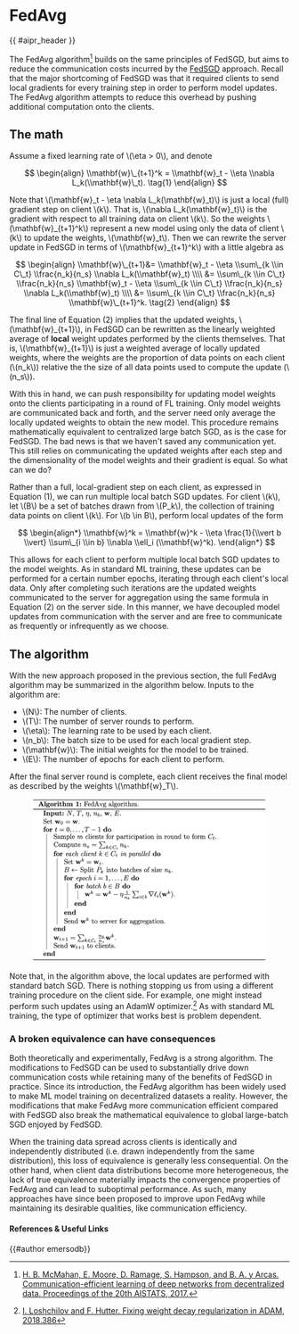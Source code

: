 <!-- markdownlint-disable-file MD033 MD013 -->

# FedAvg

{{ #aipr_header }}

The FedAvg algorithm[^1] builds on the same principles of FedSGD, but aims to
reduce the communication costs incurred by the [FedSGD](fedsgd.md`) approach.
Recall that the major shortcoming of FedSGD was that it required clients to
send local gradients for every training step in order to perform model updates.
The FedAvg algorithm attempts to reduce this overhead by pushing additional
computation onto the clients.

## The math

Assume a fixed learning rate of \\(\eta > 0\\), and denote

$$
\begin{align}
\\mathbf{w}\_{t+1}^k = \\mathbf{w}_t - \\eta \\nabla L_k(\\mathbf{w}\_t). \tag{1}
\end{align}
$$

Note that \\(\\mathbf{w}\_t - \\eta \\nabla L_k(\\mathbf{w}\_t)\\) is just a
local (full) gradient step on client \\(k\\). That is,
\\(\\nabla L_k(\\mathbf{w}\_t)\\) is the gradient with respect to all training
data on client \\(k\\). So the weights \\(\\mathbf{w}\_{t+1}^k\\) represent
a new model using only the data of client \\(k\\) to update the weights,
\\(\\mathbf{w}\_t\\). Then we can rewrite the server update in FedSGD in terms
of \\(\\mathbf{w}\_{t+1}^k\\) with a little algebra as

$$
\begin{align}
\\mathbf{w}\_{t+1}&= \\mathbf{w}_t - \\eta \\sum\_{k \\in C\_t} \\frac{n_k}{n_s} \\nabla L_k(\\mathbf{w}_t) \\\\
&= \\sum\_{k \\in C\_t} \\frac{n_k}{n_s} \\mathbf{w}_t - \\eta \\sum\_{k \\in C\_t} \\frac{n_k}{n_s} \\nabla L_k(\\mathbf{w}_t) \\\\
&= \\sum\_{k \\in C\_t} \\frac{n_k}{n_s} \\mathbf{w}\_{t+1}^k. \tag{2}
\end{align}
$$

The final line of Equation (2) implies that the updated weights,
\\(\\mathbf{w}\_{t+1}\\), in FedSGD can be rewritten as the linearly weighted
average of **local** weight updates performed by the clients themselves. That
is, \\(\\mathbf{w}\_{t+1}\\) is just a weighted average of locally updated
weights, where the weights are the proportion of data points on
each client (\\(n_k\\)) relative the the size of all data points used to compute the
update (\\(n_s\\)).

With this in hand, we can push responsibility for updating model weights onto
the clients participating in a round of FL training. Only model weights are
communicated back and forth, and the server need only average the locally
updated weights to obtain the new model. This procedure remains mathematically
equivalent to centralized large batch SGD, as is the case for FedSGD. The bad
news is that we haven't saved any communication yet. This still relies on
communicating the updated weights after each step and the dimensionality of the
model weights and their gradient is equal. So what can we do?

Rather than a full, local-gradient step on each client, as expressed in
Equation (1), we can run multiple local batch SGD updates. For client \\(k\\),
let \\(B\\) be a set of batches drawn from \\(P_k\\), the collection of
training data points on client \\(k\\). For \\(b \\in B\\), perform local
updates of the form

$$
\begin{align*}
\\mathbf{w}^k = \\mathbf{w}^k - \\eta \frac{1}{\\vert b \\vert} \\sum\_{i \\in b} \\nabla \\ell_i (\\mathbf{w}^k).
\end{align*}
$$

This allows for each client to perform multiple local batch SGD updates to
the model weights. As in standard ML training, these updates can be performed
for a certain number epochs, iterating through each client's local data. Only after
completing such iterations are the updated weights communicated to the server for
aggregation using the same formula in Equation (2) on the server side. In this
manner, we have decoupled model updates from communication with the server and
are free to communicate as frequently or infrequently as we choose.

## The algorithm

With the new approach proposed in the previous section, the full FedAvg
algorithm may be summarized in the algorithm below. Inputs to the algorithm
are:

- \\(N\\): The number of clients.
- \\(T\\): The number of server rounds to perform.
- \\(\\eta\\): The learning rate to be used by each client.
- \\(n_b\\): The batch size to be used for each local gradient step.
- \\(\\mathbf{w}\\): The initial weights for the model to be trained.
- \\(E\\): The number of epochs for each client to perform.

After the final server round is complete, each client receives the final
model as described by the weights \\(\mathbf{w}\_T\\).

<figure>
<center>
<img src="../../assets/fedavg_algorithm.png" alt="FedAvg Algorithm">
</center>
</figure>

Note that, in the algorithm above, the local updates are performed with
standard batch SGD. There is nothing stopping us from using a different
training procedure on the client side. For example, one might instead perform
such updates using an AdamW optimizer.[^2] As with standard ML
training, the type of optimizer that works best is problem dependent.

### A broken equivalence can have consequences

Both theoretically and experimentally, FedAvg is a strong algorithm. The
modifications to FedSGD can be used to substantially drive down communication
costs while retaining many of the benefits of FedSGD in practice. Since its
introduction, the FedAvg algorithm has been widely used to make ML model
training on decentralized datasets a reality. However, the modifications that
make FedAvg more communication efficient compared with FedSGD also break the
mathematical equivalence to global large-batch SGD enjoyed by FedSGD.

When the training data spread across clients is identically and independently
distributed (i.e. drawn independently from the same distribution), this loss
of equivalence is generally less consequential. On the other hand, when
client data distributions become more heterogeneous, the lack of true
equivalence materially impacts the convergence properties of FedAvg and can
lead to suboptimal performance. As such, many approaches have since been
proposed to improve upon FedAvg while maintaining its desirable qualities, like
communication efficiency.

#### References & Useful Links

[^1]:
    [H. B. McMahan, E. Moore, D. Ramage, S. Hampson, and B. A. y Arcas.
    Communication-efficient learning of deep networks from decentralized data.
    Proceedings of the 20th AISTATS, 2017.](https://proceedings.mlr.press/v54/mcmahan17a/mcmahan17a.pdf)

[^2]:
    [I. Loshchilov and F. Hutter. Fixing weight decay regularization in ADAM,
    2018.386](https://arxiv.org/pdf/1711.05101)

{{#author emersodb}}
